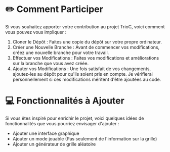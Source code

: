 # ✏️ Comment Participer

Si vous souhaitez apporter votre contribution au projet TrioC, voici comment vous pouvez vous impliquer :

1. Cloner le Dépôt : Faites une copie du dépôt sur votre propre ordinateur.
2. Créer une Nouvelle Branche : Avant de commencer vos modifications, créez une nouvelle branche pour votre travail.
3. Effectuer vos Modifications : Faites vos modifications et améliorations sur la branche que vous avez créée.
4. Ajouter vos Modifications : Une fois satisfait de vos changements, ajoutez-les au dépôt pour qu'ils soient pris en compte. Je vérifierai personnellement si ces modifications méritent d'être ajoutées au code.

# 💻 Fonctionnalités à Ajouter

Si vous êtes inspiré pour enrichir le projet, voici quelques idées de fonctionnalités que vous pourriez envisager d'ajouter :

- Ajouter une interface graphique
- Ajouter un mode jouable (Pas seulement de l'information sur la grille)
- Ajouter un générateur de grille aléatoire
